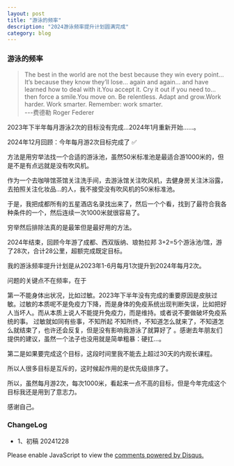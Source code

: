 ```yaml
---
layout: post
title: "游泳的频率"
description: "2024游泳频率提升计划圆满完成"
category: blog
---
```


### 游泳的频率

> The best in the world are not the best because they win every point... It’s because they know they’ll lose... again and again… and have learned how to deal with it.You accept it. Cry it out if you need to... then force a smile.You move on. Be relentless. Adapt and grow.Work harder. Work smarter. Remember: work smarter.  
> ---费德勒 Roger Federer



2023年下半年每月游泳2次的目标没有完成…2024年1月重新开始……。


2024年12月回顾：今年每月游2次目标完成了 ✅

方法是用穷举法找一个合适的游泳池，虽然50米标准池是最适合游1000米的，但是不是有点远就是没有吹风机。

作为一个去咖啡馆茶馆关注洗手间，去游泳馆关注吹风机，去健身房关注沐浴露，去拍照关注化妆品…的人，我不接受没有吹风机的50米标准池。

于是，我把成都所有的五星酒店名录找出来了，然后一个个看，找到了最符合我各种条件的一个，然后连续一次1000米就很容易了。

穷举然后排除法真的是最笨但是最好用的方法。


2024年结束，回顾今年游了成都、西双版纳、琅勃拉邦 3+2=5个游泳池/馆，游了28次，合计28公里，超额完成既定目标。

我的游泳频率提升计划是从2023年1-6月每月1次提升到2024年每月2次。

问题的关键点不在频率，在于

第一不能身体出状况，比如过敏。2023年下半年没有完成的重要原因是皮肤过敏。过敏的本质呢不是免疫力下降，而是身体的免疫系统出现判断失误，比如把好人当坏人。而从本质上说人不能提升免疫力，而是维持。或者说不要做破坏免疫系统的事。
过敏就如同有些事，不知所起 不知所终，不知道怎么就来了，不知道怎么就结束了，也许还会反复，但是没有影响我游泳了就算好了 。感谢去年朋友们提供的建议，虽然一个法子也没用就是简单粗暴：硬扛…。

第二是如果要完成这个目标，这段时间里我不能去上超过30天的内观长课程。

所以人很多目标是互斥的，这时候起作用的是优先级排序了。

所以，虽然每月游2次，每次1000米，看起来一点不高的目标，但是今年完成这个目标我还是用到了意志力。



感谢自己。


### ChangeLog

- 1、初稿 20241228

<div id="disqus_thread"></div>
<script>

/**
*  RECOMMENDED CONFIGURATION VARIABLES: EDIT AND UNCOMMENT THE SECTION BELOW TO INSERT DYNAMIC VALUES FROM YOUR PLATFORM OR CMS.
*  LEARN WHY DEFINING THESE VARIABLES IS IMPORTANT: https://disqus.com/admin/universalcode/#configuration-variables*/
/*
var disqus_config = function () {
this.page.url = https://violettianjie.github.io;  // Replace PAGE_URL with your page's canonical URL variable
this.page.identifier = https://violettianjie.github.io; // Replace PAGE_IDENTIFIER with your page's unique identifier variable
};
*/
(function() { // DON'T EDIT BELOW THIS LINE
var d = document, s = d.createElement('script');
s.src = 'https://https-violettianjie-github-io-1.disqus.com/embed.js';
s.setAttribute('data-timestamp', +new Date());
(d.head || d.body).appendChild(s);
})();
</script>
<noscript>Please enable JavaScript to view the <a href="https://disqus.com/?ref_noscript">comments powered by Disqus.</a></noscript>



 

